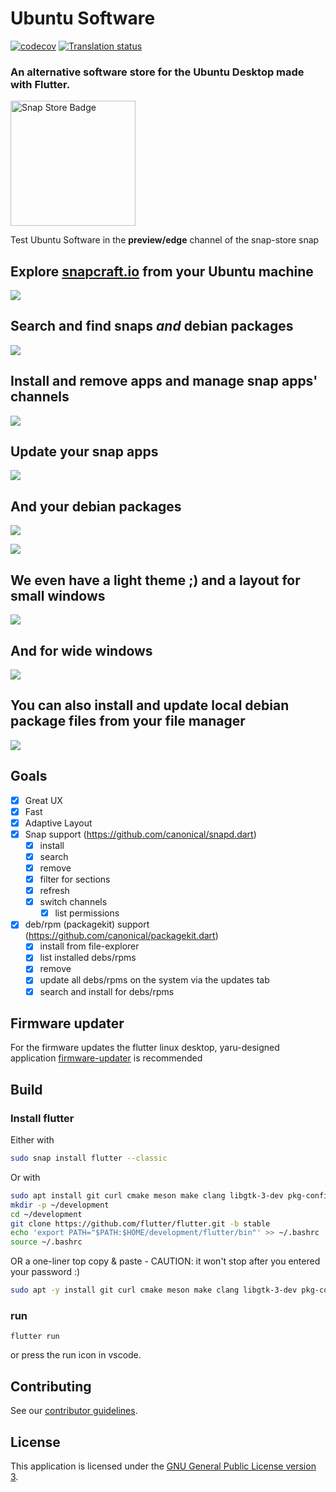 # Ubuntu Software

[![codecov](https://codecov.io/gh/ubuntu-flutter-community/software/branch/main/graph/badge.svg)](https://codecov.io/gh/ubuntu-flutter-community/software)
[![Translation status](https://hosted.weblate.org/widgets/ubuntu-software/-/svg-badge.svg)](https://hosted.weblate.org/engage/ubuntu-software/)

### An alternative software store for the Ubuntu Desktop made with Flutter.

<a href="https://snapcraft.io/snap-store">
<img border="0" align="middle" alt="Snap Store Badge" src="https://snapcraft.io/static/images/badges/en/snap-store-black.svg" width=200>
</a>

Test Ubuntu Software in the **preview/edge** channel of the snap-store snap

## Explore [snapcraft.io](https://snapcraft.io/) from your Ubuntu machine

![](.github/assets/explore_dark.png)

## Search and find snaps _and_ debian packages

![](.github/assets/search_dark.png)

## Install and remove apps and manage snap apps' channels

![](.github/assets/apppage_dark.png)

## Update your snap apps

![](.github/assets/snapupdates_dark.png)


## And your debian packages

![](.github/assets/check_deb_updates_dark.png)

![](.github/assets/deb_updates_dark.png)

## We even have a light theme ;) and a layout for small windows

![](.github/assets/explore_small_window_light.png)

## And for wide windows

![](.github/assets/explore_wide_window_light.png)

## You can also install and update local debian package files from your file manager

![](.github/assets/package_installer_light.png)

## Goals

- [X] Great UX
- [X] Fast
- [X] Adaptive Layout
- [X] Snap support (https://github.com/canonical/snapd.dart)
  - [X] install
  - [X] search
  - [X] remove
  - [X] filter for sections
  - [X] refresh
  - [X] switch channels
    - [X] list permissions
- [X] deb/rpm (packagekit) support (https://github.com/canonical/packagekit.dart)
  - [X] install from file-explorer
  - [X] list installed debs/rpms
  - [X] remove
  - [X] update all debs/rpms on the system via the updates tab
  - [X] search and install for debs/rpms

## Firmware updater

For the firmware updates the flutter linux desktop, yaru-designed application [firmware-updater](https://github.com/canonical/firmware-updater) is recommended


## Build

### Install flutter

Either with

```bash
sudo snap install flutter --classic
```

Or with

```bash
sudo apt install git curl cmake meson make clang libgtk-3-dev pkg-config
mkdir -p ~/development
cd ~/development
git clone https://github.com/flutter/flutter.git -b stable
echo 'export PATH="$PATH:$HOME/development/flutter/bin"' >> ~/.bashrc
source ~/.bashrc
```

OR a one-liner top copy & paste - CAUTION: it won't stop after you entered your password :)

```bash
sudo apt -y install git curl cmake meson make clang libgtk-3-dev pkg-config && mkdir -p ~/development && cd ~/development && git clone https://github.com/flutter/flutter.git -b stable && echo 'export PATH="$PATH:$HOME/development/flutter/bin"' >> ~/.bashrc && source ~/.bashrc
```

### run

```
flutter run
```

or press the run icon in vscode.

## Contributing

See our [contributor guidelines](CONTRIBUTING.md).

## License

This application is licensed under the [GNU General Public License version 3](LICENSE).
